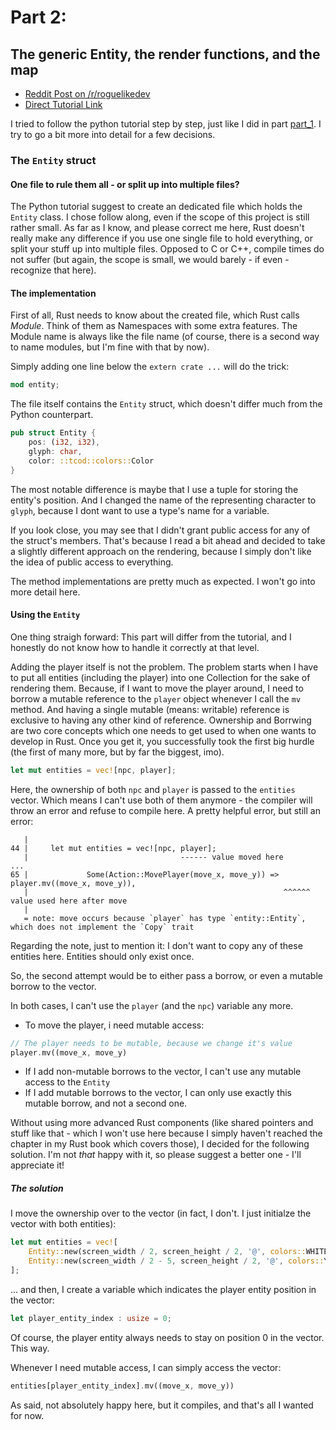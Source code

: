 # Part 2: 
## The generic Entity, the render functions, and the map

- [Reddit Post on /r/roguelikedev](https://www.reddit.com/r/roguelikedev/comments/8twiwa/roguelikedev_does_the_complete_roguelike_tutorial/)
- [Direct Tutorial Link](http://rogueliketutorials.com/libtcod/2)

I tried to follow the python tutorial step by step, just like I did in part [part_1](../part_1). I try to go a bit more into detail for a few decisions.

### The `Entity` struct

#### One file to rule them all - or split up into multiple files?

The Python tutorial suggest to create an dedicated file which holds the `Entity` class. I chose follow along, even if the scope of this project is still rather small. As far as I know, and please correct me here, Rust doesn't really make any difference if you use one single file to hold everything, or split your stuff up into multiple files. Opposed to C or C++, compile times do not suffer (but again, the scope is small, we would barely - if even - recognize that here).

#### The implementation

First of all, Rust needs to know about the created file, which Rust calls _Module_. Think of them as Namespaces with some extra features. The Module name is always like the file name (of course, there is a second way to name modules, but I'm fine with that by now).

Simply adding one line below the `extern crate ...` will do the trick: 

```rust
mod entity; 
```

The file itself contains the `Entity` struct, which doesn't differ much from the Python counterpart.

```rust
pub struct Entity {
    pos: (i32, i32),
    glyph: char,
    color: ::tcod::colors::Color
}
```

The most notable difference is maybe that I use a tuple for storing the entity's position. And I changed the name of the representing character to `glyph`, because I dont want to use a type's name for a variable.

If you look close, you may see that I didn't grant public access for any of the struct's members. That's because I read a bit ahead and decided to take a slightly different approach on the rendering, because I simply don't like the idea of public access to everything.

The method implementations are pretty much as expected. I won't go into more detail here. 

#### Using the `Entity`

One thing straigh forward: This part will differ from the tutorial, and I honestly do not know how to handle it correctly at that level. 

Adding the player itself is not the problem. The problem starts when I have to put all entities (including the player) into one Collection for the sake of rendering them. Because, if I want to move the player around, I need to borrow a mutable reference to the `player` object whenever I call the `mv` method. And having a single mutable (means: writable) reference is exclusive to having any other kind of reference. Ownership and Borrwing are two core concepts which one needs to get used to when one wants to develop in Rust. Once you get it, you successfully took the first big hurdle (the first of many more, but by far the biggest, imo).

```rust
let mut entities = vec![npc, player];
```

Here, the ownership of both `npc` and `player` is passed to the `entities` vector. Which means I can't use both of them anymore - the compiler will throw an error and refuse to compile here. A pretty helpful error, but still an error:

```
   |
44 |     let mut entities = vec![npc, player];
   |                                  ------ value moved here
...
65 |             Some(Action::MovePlayer(move_x, move_y)) => player.mv((move_x, move_y)),
   |                                                         ^^^^^^ value used here after move
   |
   = note: move occurs because `player` has type `entity::Entity`, which does not implement the `Copy` trait
```

Regarding the note, just to mention it: I don't want to copy any of these entities here. Entities should only exist once.

So, the second attempt would be to either pass a borrow, or even a mutable borrow to the vector.

In both cases, I can't use the `player` (and the `npc`) variable any more.   
- To move the player, i need mutable access:  
```rust
// The player needs to be mutable, because we change it's value
player.mv((move_x, move_y)
``` 
- If I add non-mutable borrows to the vector, I can't use any mutable access to the `Entity`
- If I add mutable borrows to the vector, I can only use exactly this mutable borrow, and not a second one.

Without using more advanced Rust components (like shared pointers and stuff like that - which I won't use here because I simply haven't reached the chapter in my Rust book which covers those), I decided for the following solution. I'm not _that_ happy with it, so please suggest a better one - I'll appreciate it!

##### The solution

I move the ownership over to the vector (in fact, I don't. I just initialze the vector with both entities):

```rust
let mut entities = vec![
    Entity::new(screen_width / 2, screen_height / 2, '@', colors::WHITE),
    Entity::new(screen_width / 2 - 5, screen_height / 2, '@', colors::YELLOW),
];
```

... and then, I create a variable which indicates the player entity position in the vector:

```rust
let player_entity_index : usize = 0;
```

Of course, the player entity always needs to stay on position 0 in the vector. This way.

Whenever I need mutable access, I can simply access the vector:

```rust
entities[player_entity_index].mv((move_x, move_y))
```

As said, not absolutely happy here, but it compiles, and that's all I wanted for now.

